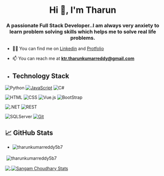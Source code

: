 <h1 align="center">Hi 👋, I'm Tharun</h1>
<h3 align="center">A passionate Full Stack Developer..I am always very anxiety to learn problem solving skills which helps me to solve real life problems.</h3>

- 👨‍💻 You can find me on <a href="https://www.linkedin.com/in/tharun-kumar-reddy-k-376ab5222">Linkedin</a> and <a href="https://tharunkumarreddy5b7.github.io/myprot/">Protfolio</a>

- 📫 You can reach me at **ktr.tharunkumarreddy@gmail.com**

- ## Technology Stack

![Python](https://img.shields.io/badge/Python-ProgrammingLanguage-red)
[![JavaScript](https://img.shields.io/badge/-JavaScript-%23F7DF1C?style=flat-square&logo=javascript&logoColor=000000&labelColor=%23F7DF1C&color=%23FFCE5A)](https://www.javascript.com/)
![C#](https://img.shields.io/badge/C%23-Programming-green)


![HTML](https://img.shields.io/badge/Html-Frontend-yellow) ![CSS](https://img.shields.io/badge/CSS-Frontend-pink) ![Vue.js](https://img.shields.io/badge/Vue.js-Frontend-blue) 
![BootStrap](https://img.shields.io/badge/Bootstrap.js-Frontend-red)

![.NET](https://img.shields.io/badge/.Net-Backend-green) ![REST](https://img.shields.io/badge/REST-Backend-purple)

![SQLServer](https://img.shields.io/badge/SQLServer-DataBase-blue)
[![Git](https://img.shields.io/badge/-Git-%23F05032?style=flat-square&logo=git&logoColor=%23ffffff)](https://git-scm.com/)


## &#x1f4c8; GitHub Stats
- <p><img align="left" src="https://github-readme-stats.vercel.app/api/top-langs?username=tharunkumarreddy5b7&show_icons=true&locale=en&layout=compact" alt="tharunkumarreddy5b7" /></p>

<p>&nbsp;<img align="center" src="https://github-readme-stats.vercel.app/api?username=tharunkumarreddy5b7&show_icons=true&locale=en" alt="tharunkumarreddy5b7" /></p>

<a href="https://github.com/MartinHeinz/SangamChoudhary">
  <img align="center" src="https://github-readme-stats.vercel.app/api/top-langs?username=tharunkumarreddy5b7&show_icons=true&locale=en&layout=compact,tex&title_color=ffffff&text_color=c9cacc&icon_color=2bbc8a&bg_color=1d1f21&langs_count=3" />
</a>
<a href="https://github.com/MartinHeinz/SangamChoudhary">
  <img align="center" src="https://github-readme-stats.vercel.app/api?username=tharunkumarreddy5b7&show_icons=true&line_height=27&count_private=true&title_color=ffffff&text_color=c9cacc&icon_color=2bbc8a&bg_color=1d1f21" alt="Sangam Choudhary Stats" />
</a>


<!-- More info, tips and tricks for making GitHub Profile README can be found in my article at https://towardsdatascience.com/build-a-stunning-readme-for-your-github-profile-9b80434fe5d7 -->

<!-- [![Header](https://raw.githubusercontent.com/MartinHeinz/MartinHeinz/master/readme_header.png "Header")](https://martinheinz.dev/) -->


<!-- HTML Emojis: https://www.fileformat.info/index.htm -->
<!-- Shields: https://shields.io/ -->
<!-- Awesome GitHub Profile README: https://github.com/abhisheknaiidu/awesome-github-profile-readme -->

